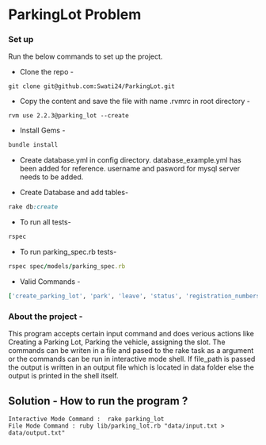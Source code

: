 # ParkingLot Problem

### Set up

Run the below commands to set up the project.

* Clone the repo -
```console
git clone git@github.com:Swati24/ParkingLot.git
```

* Copy the content and save the file with name .rvmrc in root directory -
```console
rvm use 2.2.3@parking_lot --create
```

* Install Gems -
```ruby
bundle install
```

* Create database.yml in config directory. database_example.yml has been added for reference. username and pasword for mysql server needs to be added.

* Create Database and add tables-
```ruby
rake db:create
```

* To run all tests-
```ruby
rspec
```

* To run parking_spec.rb tests-
```ruby
rspec spec/models/parking_spec.rb
```

* Valid Commands -
```ruby
['create_parking_lot', 'park', 'leave', 'status', 'registration_numbers_for_cars_with_colour', 'slot_numbers_for_cars_with_colour', 'slot_number_for_registration_number'] 
```

### About the project -
This program accepts certain input command and does verious actions like Creating a Parking Lot, Parking the vehicle, assigning the slot. The commands can be writen in a file and pased to the rake task as a argument or the commands can be run in interactive mode shell. If file_path is passed the output is written in an output file which is located in data folder else the output is printed in the shell itself.


## Solution - How to run the program ?
	
	Interactive Mode Command :  rake parking_lot
	File Mode Command : ruby lib/parking_lot.rb "data/input.txt > data/output.txt"

